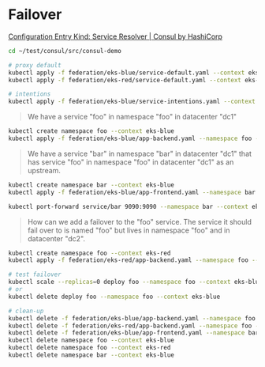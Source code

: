 # Failover

[Configuration Entry Kind: Service Resolver | Consul by HashiCorp](https://www.consul.io/docs/connect/config-entries/service-resolver#failover)

```sh
cd ~/test/consul/src/consul-demo

# proxy default
kubectl apply -f federation/eks-blue/service-default.yaml --context eks-blue
kubectl apply -f federation/eks-red/service-default.yaml --context eks-red

# intentions
kubectl apply -f federation/eks-blue/service-intentions.yaml --context eks-blue
```

> We have a service "foo" in namespace "foo" in datacenter "dc1"

```sh
kubectl create namespace foo --context eks-blue
kubectl apply -f federation/eks-blue/app-backend.yaml --namespace foo --context eks-blue
```

> We have a service "bar" in namespace "bar" in datacenter "dc1" that has service "foo" in namespace "foo" in datacenter "dc1" as an upstream.

```sh
kubectl create namespace bar --context eks-blue
kubectl apply -f federation/eks-blue/app-frontend.yaml --namespace bar --context eks-blue

kubectl port-forward service/bar 9090:9090 --namespace bar --context eks-blue
```

> How can we add a failover to the "foo" service. The service it should fail over to is named "foo" but lives in namespace "foo" and in datacenter "dc2".


```sh
kubectl create namespace foo --context eks-red
kubectl apply -f federation/eks-red/app-backend.yaml --namespace foo --context eks-red
```

```sh
# test failover
kubectl scale --replicas=0 deploy foo --namespace foo --context eks-blue
# or
kubectl delete deploy foo --namespace foo --context eks-blue
```

```sh
# clean-up
kubectl delete -f federation/eks-blue/app-backend.yaml --namespace foo --context eks-blue
kubectl delete -f federation/eks-red/app-backend.yaml --namespace foo --context eks-red
kubectl delete -f federation/eks-blue/app-frontend.yaml --namespace bar --context eks-blue
kubectl delete namespace foo --context eks-blue
kubectl delete namespace foo --context eks-red
kubectl delete namespace bar --context eks-blue
```
